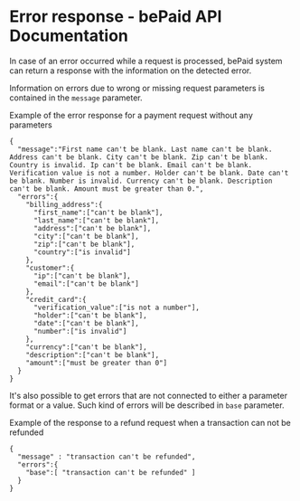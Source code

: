 # Error response - bePaid API Documentation
In case of an error occurred while a request is processed, bePaid system can return a response with the information on the detected error.

Information on errors due to wrong or missing request parameters is contained in the `message` parameter.

Example of the error response for a payment request without any parameters

```
{
  "message":"First name can't be blank. Last name can't be blank. Address can't be blank. City can't be blank. Zip can't be blank. Country is invalid. Ip can't be blank. Email can't be blank. Verification value is not a number. Holder can't be blank. Date can't be blank. Number is invalid. Currency can't be blank. Description can't be blank. Amount must be greater than 0.",
  "errors":{
    "billing_address":{
      "first_name":["can't be blank"],
      "last_name":["can't be blank"],
      "address":["can't be blank"],
      "city":["can't be blank"],
      "zip":["can't be blank"],
      "country":["is invalid"]
    },
    "customer":{
      "ip":["can't be blank"],
      "email":["can't be blank"]
    },
    "credit_card":{
      "verification_value":["is not a number"],
      "holder":["can't be blank"],
      "date":["can't be blank"],
      "number":["is invalid"]
    },
    "currency":["can't be blank"],
    "description":["can't be blank"],
    "amount":["must be greater than 0"]
  }
}

```


It's also possible to get errors that are not connected to either a parameter format or a value. Such kind of errors will be described in `base` parameter.

Example of the response to a refund request when a transaction can not be refunded

```
{
  "message" : "transaction can't be refunded",
  "errors":{
    "base":[ "transaction can't be refunded" ]
  }
}

```
